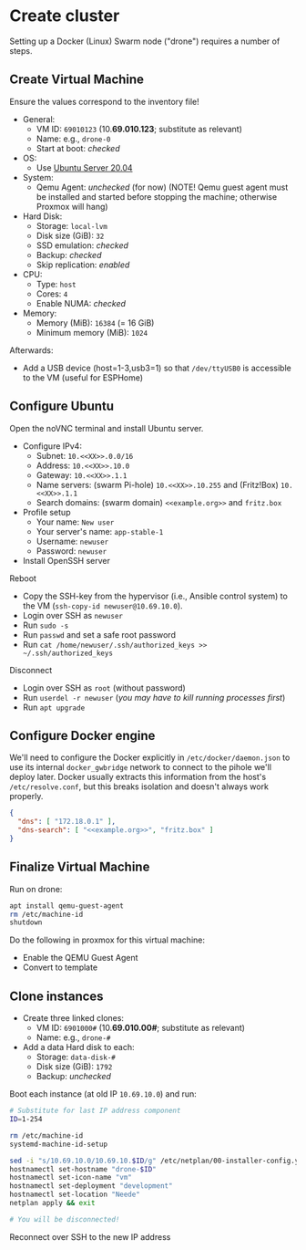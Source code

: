 # Create cluster

Setting up a Docker (Linux) Swarm node ("drone") requires a number of steps.

## Create Virtual Machine

Ensure the values correspond to the inventory file!

- General:
  - VM ID: `69010123` (10.**69.010.123**; substitute as relevant)
  - Name: e.g., `drone-0`
  - Start at boot: *checked*
- OS:
  - Use [Ubuntu Server 20.04](https://ubuntu.com/download/server)
- System:
  - Qemu Agent: *unchecked* (for now) (NOTE! Qemu guest agent must be installed and started before stopping the machine; otherwise Proxmox will hang)
- Hard Disk:
  - Storage: `local-lvm`
  - Disk size (GiB): `32`
  - SSD emulation: *checked*
  - Backup: *checked*
  - Skip replication: *enabled*
- CPU:
  - Type: `host`
  - Cores: `4`
  - Enable NUMA: *checked*
- Memory:
  - Memory (MiB): `16384` (= 16 GiB)
  - Minimum memory (MiB): `1024`

Afterwards:

- Add a USB device (host=1-3,usb3=1) so that `/dev/ttyUSB0` is accessible to the VM (useful for ESPHome)

## Configure Ubuntu

Open the noVNC terminal and install Ubuntu server.

- Configure IPv4:
  - Subnet: `10.<<XX>>.0.0/16`
  - Address: `10.<<XX>>.10.0`
  - Gateway: `10.<<XX>>.1.1`
  - Name servers: (swarm Pi-hole) `10.<<XX>>.10.255` and (Fritz!Box) `10.<<XX>>.1.1`
  - Search domains: (swarm domain) `<<example.org>>` and `fritz.box`
- Profile setup
  - Your name: `New user`
  - Your server's name: `app-stable-1`
  - Username: `newuser`
  - Password: `newuser`
- Install OpenSSH server

Reboot

- Copy the SSH-key from the hypervisor (i.e., Ansible control system) to the VM (`ssh-copy-id newuser@10.69.10.0`).
- Login over SSH as `newuser`
- Run `sudo -s`
- Run `passwd` and set a safe root password
- Run `cat /home/newuser/.ssh/authorized_keys >> ~/.ssh/authorized_keys`

Disconnect

- Login over SSH as `root` (without password)
- Run `userdel -r newuser` (*you may have to kill running processes first*)
- Run `apt upgrade`

## Configure Docker engine

We'll need to configure the Docker explicitly in `/etc/docker/daemon.json` to use its internal `docker_gwbridge` network to connect to the pihole we'll deploy later. Docker usually extracts this information from the host's `/etc/resolve.conf`, but this breaks isolation and doesn't always work properly.

```json
{
  "dns": [ "172.18.0.1" ],
  "dns-search": [ "<<example.org>>", "fritz.box" ]
}
```

## Finalize Virtual Machine

Run on drone:

```bash
apt install qemu-guest-agent
rm /etc/machine-id
shutdown
```

Do the following in proxmox for this virtual machine:

- Enable the QEMU Guest Agent
- Convert to template

## Clone instances

- Create three linked clones:
  - VM ID: `6901000#` (10.**69.010.00#**; substitute as relevant)
  - Name: e.g., `drone-#`
- Add a data Hard disk to each:
  - Storage: `data-disk-#`
  - Disk size (GiB): `1792`
  - Backup: *unchecked*

Boot each instance (at old IP `10.69.10.0`) and run:

```bash
# Substitute for last IP address component
ID=1-254

rm /etc/machine-id
systemd-machine-id-setup

sed -i "s/10.69.10.0/10.69.10.$ID/g" /etc/netplan/00-installer-config.yaml
hostnamectl set-hostname "drone-$ID"
hostnamectl set-icon-name "vm"
hostnamectl set-deployment "development"
hostnamectl set-location "Neede"
netplan apply && exit

# You will be disconnected!
```

Reconnect over SSH to the new IP address
